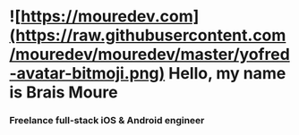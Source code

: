 # ![https://mouredev.com](https://raw.githubusercontent.com/mouredev/mouredev/master/yofred-avatar-bitmoji.png) Hello, my name is Brais Moure
### Freelance full-stack iOS & Android engineer

<!--
**yofredgs/yofredgs** is a ✨ _special_ ✨ repository because its `README.md` (this file) appears on your GitHub profile.

Here are some ideas to get you started:

- 🔭 I’m currently working on ...
- 🌱 I’m currently learning ...
- 👯 I’m looking to collaborate on ...
- 🤔 I’m looking for help with ...
- 💬 Ask me about ...
- 📫 How to reach me: ...
- 😄 Pronouns: ...
- ⚡ Fun fact: ...
-->
